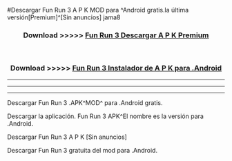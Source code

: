 #Descargar Fun Run 3  A P K MOD para ^Android gratis.la última versión[Premium]^[Sin anuncios] jama8



<div align="center">
<h3>Download >>>>> <a href="https://es-web.web.app/?es= Fun Run 3 ">Fun Run 3  Descargar A P K Premium</a></h3><br>

<h3>Download >>>>> <a href="https://es-web.web.app/?es= Fun Run 3 ">Fun Run 3  Instalador de A P K para .Android</a></h3>
</div>


----------------------------------------------------------

----------------------------------------------------------

----------------------------------------------------------

Descargar Fun Run 3  .APK^MOD^ para .Android gratis.

Descargar la aplicación. Fun Run 3  APK^El nombre es la versión para .Android.

Descargar Fun Run 3  A P K [Sin anuncios]

Descargar Fun Run 3  gratuita del mod para .Android.